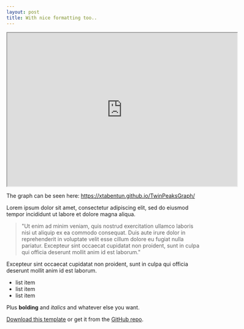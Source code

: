 ```yaml
---
layout: post
title: With nice formatting too..
---
```


<iframe src="https://xtabentun.github.io/TwinPeaksGraph/" width="600" height="400" marginwidth="0" marginheight="0" scrolling="yes"></iframe>

The graph can be seen here: https://xtabentun.github.io/TwinPeaksGraph/

Lorem ipsum dolor sit amet, consectetur adipiscing elit, sed do eiusmod tempor incididunt ut labore et dolore magna aliqua.

>"Ut enim ad minim veniam, quis nostrud exercitation ullamco laboris nisi ut aliquip ex ea commodo consequat. Duis aute irure dolor in reprehenderit in voluptate velit esse cillum dolore eu fugiat nulla pariatur. Excepteur sint occaecat cupidatat non proident, sunt in culpa qui officia deserunt mollit anim id est laborum."

Excepteur sint occaecat cupidatat non proident, sunt in culpa qui officia deserunt mollit anim id est laborum.

- list item
- list item
- list item

Plus **bolding** and *italics* and whatever else you want.

[Download this template](https://github.com/adueck/cayman-blog/archive/master.zip) or get it from the [GitHub repo](https://github.com/adueck/cayman-blog).
